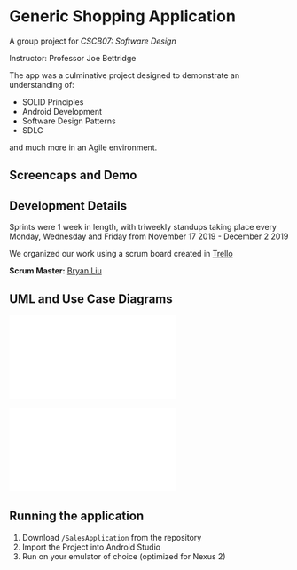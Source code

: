 # Generic Shopping Application

A group project for _CSCB07: Software Design_

Instructor: Professor Joe Bettridge

The app was a culminative project designed to demonstrate an understanding of:
- SOLID Principles
- Android Development
- Software Design Patterns
- SDLC

and much more in an Agile environment.


## Screencaps and Demo
<!-- SCREEN CAPS HERE -->


## Development Details

Sprints were 1 week in length, with triweekly standups taking place every Monday, Wednesday and Friday from November 17 2019 - December 2 2019

We organized our work using a scrum board created in [Trello](https://trello.com/b/Y1srsIHc/salesapplication)

__Scrum Master:__ [Bryan Liu](https://github.com/liubryann)

## UML and Use Case Diagrams
![UML](./Assignment/FinalProjectUMLphase2.pdf "UML")

![Use Case Diagram](./Assignment/UseCaseDiagram.pdf "Use Case Diagram")

## Running the application
1. Download `/SalesApplication` from the repository
2. Import the Project into Android Studio
3. Run on your emulator of choice (optimized for Nexus 2)

